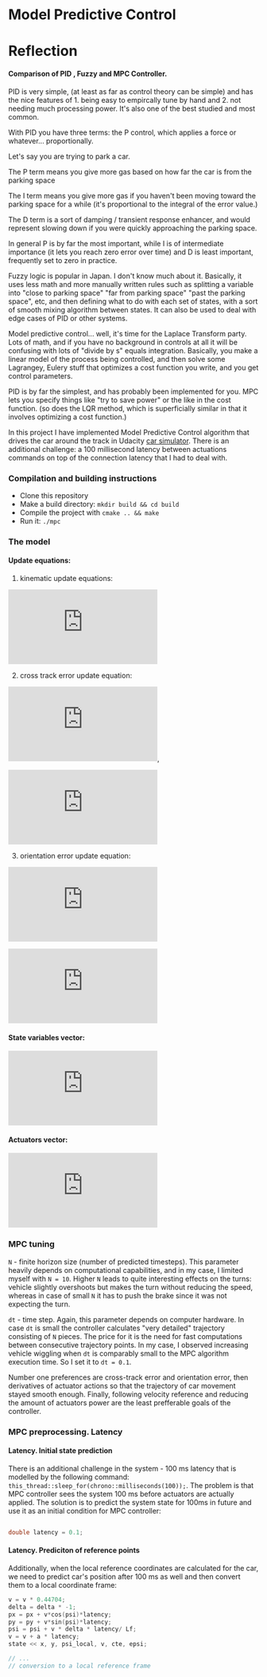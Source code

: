 

# Model Predictive Control
# Reflection
#### Comparison of PID , Fuzzy and MPC Controller.
PID is very simple, (at least as far as control theory can be simple) and has the nice features of 1. being easy to empircally tune by hand and 2. not needing much processing power. It's also one of the best studied and most common.

With PID you have three terms: the P control, which applies a force or whatever... proportionally.

Let's say you are trying to park a car.

The P term means you give more gas based on how far the car is from the parking space

The I term means you give more gas if you haven't been moving toward the parking space for a while (it's proportional to the integral of the error value.)

The D term is a sort of damping / transient response enhancer, and would represent slowing down if you were quickly approaching the parking space.

In general P is by far the most important, while I is of intermediate importance (it lets you reach zero error over time) and D is least important, frequently set to zero in practice.

Fuzzy logic is popular in Japan. I don't know much about it. Basically, it uses less math and more manually written rules such as splitting a variable into "close to parking space" "far from parking space" "past the parking space", etc, and then defining what to do with each set of states, with a sort of smooth mixing algorithm between states. It can also be used to deal with edge cases of PID or other systems.

Model predictive control... well, it's time for the Laplace Transform party. Lots of math, and if you have no background in controls at all it will be confusing with lots of "divide by s" equals integration. Basically, you make a linear model of the process being controlled, and then solve some Lagrangey, Eulery stuff that optimizes a cost function you write, and you get control parameters.

PID is by far the simplest, and has probably been implemented for you. MPC lets you specify things like "try to save power" or the like in the cost function. (so does the LQR method, which is superficially similar in that it involves optimizing a cost function.)


In this project I have implemented Model Predictive Control algorithm that drives the car around the track in Udacity [car simulator](https://github.com/udacity/self-driving-car-sim/releases). There is an additional challenge: a 100 millisecond latency between actuations commands on top of the connection latency that I had to deal with.

### Compilation and building instructions

* Clone this repository
* Make a build directory: `mkdir build && cd build`
* Compile the project with `cmake .. && make`
* Run it: `./mpc`

### The model

#### Update equations:

1) kinematic update equations:

![equation](http://latex.codecogs.com/gif.latex?%5C%5C%20x_%7Bt&plus;1%7D%20%3D%20x_t%20&plus;%20v_t%20%5Ccdot%20%5Ccos%7B%5Cpsi_t%7D%20%5Ccdot%20dt%20%5C%5C%20y_%7Bt&plus;1%7D%20%3D%20y_t%20&plus;%20v_t%20%5Ccdot%20%5Csin%7B%5Cpsi_t%7D%20%5Ccdot%20dt%20%5C%5C%20%5Cpsi_%7Bt&plus;1%7D%20%3D%20%5Cpsi_t%20-%20%5Cfrac%7Bv_t%7D%7BL_f%7D%20%5Ccdot%20%5Cdelta_t%20%5Ccdot%20dt%20%5C%5C%20v_%7Bt&plus;1%7D%20%3D%20v_t%20&plus;%20a_t%20%5Ccdot%20dt)

2) cross track error update equation:

![equation](http://latex.codecogs.com/gif.latex?cte_%7Bt&plus;1%7D%20%3D%20cte_t%20&plus;%20v_t%20%5Ccdot%20%5Csin%7Be%5Cpsi_t%7D%20%5Ccdot%20dt%20%5C%5C),

![equation](http://latex.codecogs.com/gif.latex?cte_t%20%3D%20y_t%20-%20f%28x_t%29)

3) orientation error update equation:

![equation](http://latex.codecogs.com/gif.latex?e%5Cpsi_%7Bt&plus;1%7D%20%3D%20e%5Cpsi_t%20-%20%5Cfrac%7Bv_t%7D%7BL_f%7D%20%5Ccdot%20%5Cdelta_t%20%5Ccdot%20dt%20%5C%5C)

![equation](http://latex.codecogs.com/gif.latex?e%5Cpsi_t%20%3D%20%5Cpsi_t%20-%20%5Carctan%20f%27%28x_t%29)

#### State variables vector:

![equation](http://latex.codecogs.com/gif.latex?%5Cmathbf%7Bx%7D_t%20%3D%20%5Bx_t%2C%20%7Ey_t%2C%20%7Epsi_t%2C%20%7Ev_t%2C%20%7Ecte_t%2C%20%7Ee%5Cpsi_t%5D%5ET)

#### Actuators vector:

![equations](http://latex.codecogs.com/gif.latex?%5Cmathbf%7Bu%7D_t%20%3D%20%5B%5Cdelta_t%2C%20%7Ea_t%5D%5ET)

### MPC tuning

`N` - finite horizon size (number of predicted timesteps). This parameter heavily depends on computational capabilities, and in my case, I limited myself with `N = 10`. Higher `N`  leads to quite interesting effects on the turns: vehicle slightly overshoots but makes the turn without reducing the speed, whereas in case of small `N` it has to push the brake since it was not expecting the turn.

`dt` - time step. Again, this parameter depends on computer hardware. In case `dt` is small the controller calculates "very detailed" trajectory consisting of `N` pieces. The price for it is the need for fast computations between consecutive trajectory points. In my case, I observed increasing vehicle wiggling when `dt` is comparably small to the MPC algorithm execution time. So I set it to `dt = 0.1`.


Number one preferences are cross-track error and orientation error, then derivatives of actuator actions so that the trajectory of car movement stayed smooth enough. Finally, following velocity reference and reducing the amount of actuators power are the least prefferable goals of the controller.

### MPC preprocessing. Latency
#### Latency. Initial state prediction

There is an additional challenge in the system - 100 ms latency that is modelled by the following command: `this_thread::sleep_for(chrono::milliseconds(100));`. The problem is that MPC controller sees the system 100 ms before actuators are actually applied. The solution is to predict the system state for 100ms in future and use it as an initial condition for MPC controller:

```cpp

double latency = 0.1;
```

#### Latency. Prediciton of reference points

Additionally, when the local reference coordinates are calculated for the car, we need to predict car's position after 100 ms as well and then convert them to a local coordinate frame:

```cpp
v = v * 0.44704;
delta = delta * -1;
px = px + v*cos(psi)*latency;
py = py + v*sin(psi)*latency;
psi = psi + v * delta * latency/ Lf;
v = v + a * latency;
state << x, y, psi_local, v, cte, epsi;

// ...
// conversion to a local reference frame
```
